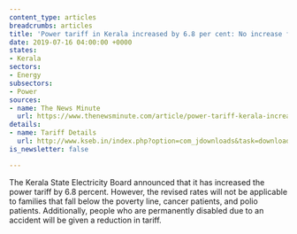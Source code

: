 ```yaml
---
content_type: articles
breadcrumbs: articles
title: 'Power tariff in Kerala increased by 6.8 per cent: No increase for BPL families'
date: 2019-07-16 04:00:00 +0000
states:
- Kerala
sectors:
- Energy
subsectors:
- Power
sources:
- name: The News Minute
  url: https://www.thenewsminute.com/article/power-tariff-kerala-increased-68-cent-no-increase-bpl-families-105080
details:
- name: Tariff Details
  url: http://www.kseb.in/index.php?option=com_jdownloads&task=download.send&id=10995&catid=3&m=0&Itemid=652&lang=en
is_newsletter: false

---
```

The Kerala State Electricity Board announced that it has increased the power tariff by 6.8 percent. However, the revised rates will not be applicable to families that fall below the poverty line, cancer patients, and polio patients. Additionally, people who are permanently disabled due to an accident will be given a reduction in tariff.
